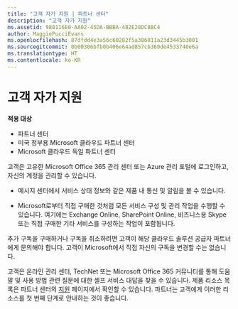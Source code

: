 ```yaml
---
title: "고객 자가 지원 | 파트너 센터"
description: "고객 자가 지원"
ms.assetid: 980116E0-AA02-45DA-BBBA-482E28DC8BC4
author: MaggiePucciEvans
ms.openlocfilehash: 87dfdd4e3a56c60282f5a386011a23d3445b3001
ms.sourcegitcommit: 0b00306bfb0b406e64ad857cb360de4533740e6a
ms.translationtype: HT
ms.contentlocale: ko-KR
---
```

# <a name="customer-self-support"></a>고객 자가 지원

**적용 대상**

-  파트너 센터
-  미국 정부용 Microsoft 클라우드 파트너 센터
-  Microsoft 클라우드 독일 파트너 센터

고객은 고유한 Microsoft Office 365 관리 센터 또는 Azure 관리 포털에 로그인하고, 자신의 계정을 관리할 수 있습니다.

-   메시지 센터에서 서비스 상태 정보와 같은 제품 내 통신 및 알림을 볼 수 있습니다.

-   Microsoft로부터 직접 구매한 것처럼 모든 서비스 구성 및 관리 작업을 수행할 수 있습니다. 여기에는 Exchange Online, SharePoint Online, 비즈니스용 Skype 또는 직접 구매한 기타 서비스를 구성하는 작업이 포함됩니다.

추가 구독을 구매하거나 구독을 취소하려면 고객이 해당 클라우드 솔루션 공급자 파트너에게 문의해야 합니다. 고객이 Microsoft에서 직접 자신의 구독을 변경할 수는 없습니다.

고객은 온라인 관리 센터, TechNet 또는 Microsoft Office 365 커뮤니티를 통해 도움말 및 사용 방법 관련 질문에 대한 셀프 서비스 대답을 찾을 수 있습니다. 제품 리소스 목록은 파트너 센터의 [지원](https://partnercenter.microsoft.com/partner/support) 페이지에서 확인할 수 있습니다. 파트너는 고객에게 이러한 리소스를 첫 번째 단계로 안내하는 것이 좋습니다.

 

 




